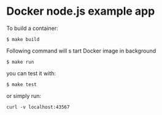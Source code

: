 # Docker node.js example app

To build a container:
```
$ make build
```

Following command will      s tart  Docker  image in background
```
$ make run
```

you can test it with:
```
$ make test
```
or simply run:
```
curl -v localhost:43567
```
